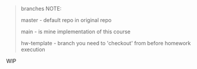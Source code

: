 > branches NOTE:
>
> master - default repo in original repo
> 
> main - is mine implementation of this course
> 
> hw-template - branch you need to 'checkout' from before homework execution

WIP
